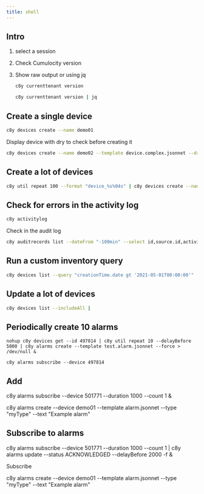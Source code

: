 ```yaml
---
title: shell
---
```


## Intro

1. select a session

2. Check Cumulocity version

3. Show raw output or using jq

    ```bash
    c8y currenttenant version

    c8y currenttenant version | jq
    ```

## Create a single device

```bash
c8y devices create --name demo01
```

Display device with dry to check before creating it

```bash
c8y devices create --name demo02 --template device.complex.jsonnet --dry
```

## Create a lot of devices

```bash
c8y util repeat 100 --format "device_%s%04s" | c8y devices create --name demo02 --template device.complex.jsonnet --workers 5 --delay 100
```

## Check for errors in the activity log

```sh
c8y activitylog
```

Check in the audit log

```bash
c8y auditrecords list --dateFrom "-100min" --select id,source.id,activity
```

## Run a custom inventory query

```bash
c8y devices list --query "creationTime.date gt '2021-05-01T00:00:00'"
```


## Update a lot of devices

```bash
c8y devices list --includeAll | 
```


## Periodically create 10 alarms

```
nohup c8y devices get --id 497814 | c8y util repeat 10 --delayBefore 5000 | c8y alarms create --template test.alarm.jsonnet --force > /dev/null &

c8y alarms subscribe --device 497814
```

## Add

c8y alarms subscribe --device 501771 --duration 1000 --count 1 &

c8y alarms create --device demo01 --template alarm.jsonnet --type "myType" --text "Example alarm"

## Subscribe to alarms

c8y alarms subscribe --device 501771 --duration 1000 --count 1 | c8y alarms update --status ACKNOWLEDGED --delayBefore 2000 -f &

Subscribe

c8y alarms create --device demo01 --template alarm.jsonnet --type "myType" --text "Example alarm"

